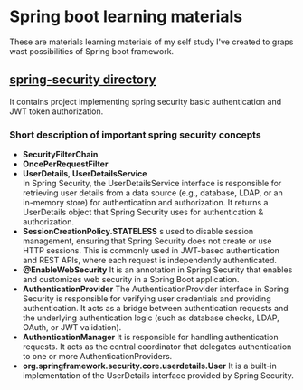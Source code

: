 # Spring boot learning materials

These are materials learning materials of my self study I've created to graps wast possibilities of Spring boot framework.

## [spring-security directory](./spring-security/)
It contains project  implementing spring security basic authentication and JWT token authorization.

### Short description of important spring security concepts
- **SecurityFilterChain**
- **OncePerRequestFilter**
- **UserDetails**, **UserDetailsService**<br> 
In Spring Security, the UserDetailsService interface is responsible for retrieving user details from a data source (e.g., database, LDAP, or an in-memory store) for authentication and authorization. It returns a UserDetails object that        Spring Security uses for authentication & authorization.
- **SessionCreationPolicy.STATELESS**
  s used to disable session management, ensuring that Spring Security does not create or use HTTP sessions. This is commonly used in JWT-based authentication and REST APIs, where each request is independently authenticated.
- **@EnableWebSecurity**
  It is an annotation in Spring Security that enables and customizes web security in a Spring Boot application. 
- **AuthenticationProvider**
 The AuthenticationProvider interface in Spring Security is responsible for verifying user credentials and providing authentication. It acts as a bridge between authentication requests and the underlying authentication logic (such as database checks, LDAP, OAuth, or JWT validation).
- **AuthenticationManager**
  It is responsible for handling authentication requests. It acts as the central coordinator that delegates authentication to one or more AuthenticationProviders.
- **org.springframework.security.core.userdetails.User**
  It is a built-in implementation of the UserDetails interface provided by Spring Security.

